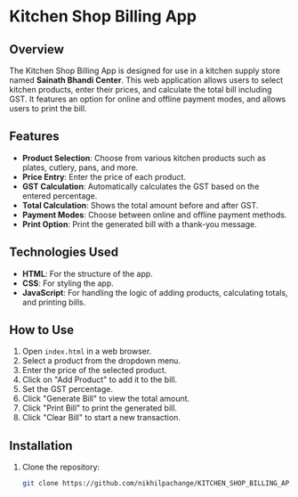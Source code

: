 # Kitchen Shop Billing App

## Overview
The Kitchen Shop Billing App is designed for use in a kitchen supply store named **Sainath Bhandi Center**. This web application allows users to select kitchen products, enter their prices, and calculate the total bill including GST. It features an option for online and offline payment modes, and allows users to print the bill.

## Features
- **Product Selection**: Choose from various kitchen products such as plates, cutlery, pans, and more.
- **Price Entry**: Enter the price of each product.
- **GST Calculation**: Automatically calculates the GST based on the entered percentage.
- **Total Calculation**: Shows the total amount before and after GST.
- **Payment Modes**: Choose between online and offline payment methods.
- **Print Option**: Print the generated bill with a thank-you message.

## Technologies Used
- **HTML**: For the structure of the app.
- **CSS**: For styling the app.
- **JavaScript**: For handling the logic of adding products, calculating totals, and printing bills.

## How to Use
1. Open `index.html` in a web browser.
2. Select a product from the dropdown menu.
3. Enter the price of the selected product.
4. Click on "Add Product" to add it to the bill.
5. Set the GST percentage.
6. Click "Generate Bill" to view the total amount.
7. Click "Print Bill" to print the generated bill.
8. Click "Clear Bill" to start a new transaction.

## Installation
1. Clone the repository:
   ```bash
   git clone https://github.com/nikhilpachange/KITCHEN_SHOP_BILLING_APP.git

